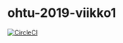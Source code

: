 # ohtu-2019-viikko1

[![CircleCI](https://circleci.com/gh/githubuser100923/ohtu-2019-viikko1.svg?style=svg)](https://circleci.com/gh/githubuser100923/ohtu-2019-viikko1)
